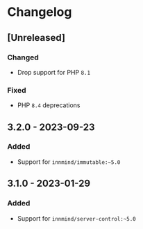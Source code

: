 # Changelog

## [Unreleased]

### Changed

- Drop support for PHP `8.1`

### Fixed

- PHP `8.4` deprecations

## 3.2.0 - 2023-09-23

### Added

- Support for `innmind/immutable:~5.0`

## 3.1.0 - 2023-01-29

### Added

- Support for `innmind/server-control:~5.0`
